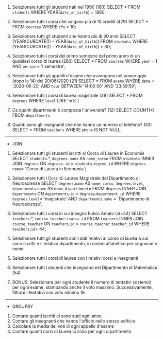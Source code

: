 1. Selezionare tutti gli studenti nati nel 1990 (160)
    SELECT * 
    FROM `students`
    WHERE YEAR(`date_of_birth`) = 1990;

2. Selezionare tutti i corsi che valgono più di 10 crediti (479)
    SELECT * 
    FROM `courses`
    WHERE `cfu` > 10;

3. Selezionare tutti gli studenti che hanno più di 30 anni
    SELECT (YEAR(CURDATE()) - YEAR(`date_of_birth`))
    FROM `students`
    WHERE (YEAR(CURDATE()) - YEAR(`date_of_birth`)) > 30;

4. Selezionare tutti i corsi del primo semestre del primo anno di un qualsiasi corso di
laurea (286)
    SELECT * 
    FROM `courses`
    WHERE `year` = 1 AND `period` = 'I semestre';

5. Selezionare tutti gli appelli d'esame che avvengono nel pomeriggio (dopo le 14) del
20/06/2020 (21)
    SELECT *
    FROM `exams`
    WHERE `date` = '2020-06-20' AND `hour` BETWEEN '14:00:00' AND '23:59:59';

6. Selezionare tutti i corsi di laurea magistrale (38)
    SELECT * 
    FROM `degrees`
    WHERE `level` LIKE 'm%';

7. Da quanti dipartimenti è composta l'università? (12)
    SELECT COUNT(*)
    FROM `departments`;

8. Quanti sono gli insegnanti che non hanno un numero di telefono? (50)
    SELECT * 
    FROM `teachers`
    WHERE `phone` IS NOT NULL;


------------------------------------------------------------------------------------------------------
- JOIN
1. Selezionare tutti gli studenti iscritti al Corso di Laurea in Economia
    SELECT `students`.*, `degrees`. `name` AS `nome_corso` 
    FROM `students`
    INNER JOIN `degrees`
    ON `degrees`. `id` = `students`.`degree_id`
    WHERE `degrees`. `name`= 'Corso di Laurea in Economia';

2. Selezionare tutti i Corsi di Laurea Magistrale del Dipartimento di Neuroscienze
    SELECT `degrees`.`name` AS `nome_corso`, `degrees`.`level`, `departments`.`name` AS `nome_dipartimento` 
    FROM `degrees`
    INNER JOIN `departments`
    ON `departments`.`id` = `degrees`.`department_id`
    WHERE `degrees`.`level`= 'magistrale' AND `departments`.`name` = 'Dipartimento di Neuroscienze';

3. Selezionare tutti i corsi in cui insegna Fulvio Amato (id=44)
    SELECT `teachers`.*, `course_teacher`.`course_id`
    FROM `teachers`
    INNER JOIN `course_teacher`
    ON `teachers`.`id` = `course_teacher`.`teacher_id`
    WHERE `teachers`.`id`= 44;

4. Selezionare tutti gli studenti con i dati relativi al corso di laurea a cui sono iscritti e il relativo dipartimento, in ordine alfabetico per cognome e nome
5. Selezionare tutti i corsi di laurea con i relativi corsi e insegnanti
6. Selezionare tutti i docenti che insegnano nel Dipartimento di Matematica (54)
7. BONUS: Selezionare per ogni studente il numero di tentativi sostenuti per ogni esame, stampando anche il voto massimo. Successivamente, filtrare i tentativi con voto minimo 18.

--------------------------------------------------------------------------------------------------------
- GROUPBY
1. Contare quanti iscritti ci sono stati ogni anno
2. Contare gli insegnanti che hanno l'ufficio nello stesso edificio
3. Calcolare la media dei voti di ogni appello d'esame
4. Contare quanti corsi di laurea ci sono per ogni dipartimento